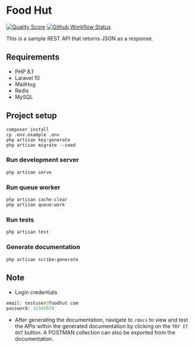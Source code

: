 # Food Hut

[![Quality Score](https://img.shields.io/scrutinizer/quality/g/ikechukwukalu/foodhut/main?style=flat-square)](https://scrutinizer-ci.com/g/ikechukwukalu/foodhut/)
[![Github Workflow Status](https://img.shields.io/github/actions/workflow/status/ikechukwukalu/foodhut/foodhut.yml?branch=main&style=flat-square)](https://github.com/ikechukwukalu/foodhut/actions/workflows/foodhut.yml)

This is a sample REST API that returns JSON as a response.

## Requirements

- PHP 8.1
- Laravel 10
- MailHog
- Redis
- MySQL

## Project setup

```shell
composer install
cp .env.example .env
php artisan key:generate
php artisan migrate --seed
```

### Run development server

```shell
php artisan serve
```

### Run queue worker

```shell
php artisan cache:clear
php artisan queue:work
```

### Run tests

```shell
php artisan test
```

### Generate documentation

```shell
php artisan scribe:generate
```

## Note

- Login credentials

```php
email: testuser@foodhut.com
password: 12345678
```

- After generating the documentation, navigate to `/docs` to view and test the APIs within the generated documentation by clicking on the `TRY IT OUT` button. A POSTMAN collection can also be exported from the documentation.
